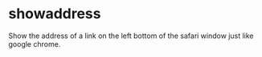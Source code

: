 # showaddress
Show the address of a link on the left bottom of the safari window just like google chrome.
